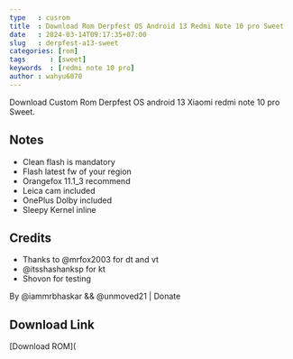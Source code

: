 ```yaml
---
type   : cusrom
title  : Download Rom Derpfest OS Android 13 Redmi Note 10 pro Sweet
date   : 2024-03-14T09:17:35+07:00
slug   : derpfest-a13-sweet
categories: [rom]
tags      : [sweet]
keywords  : [redmi note 10 pro]
author : wahyu6070
---
```


Download Custom Rom Derpfest OS android 13 Xiaomi redmi note 10 pro Sweet.

## Notes
- Clean flash is mandatory
- Flash latest fw of your region
- Orangefox 11.1_3 recommend
- Leica cam included 
- OnePlus Dolby included
- Sleepy Kernel inline

## Credits
- Thanks to @mrfox2003 for dt and vt
- @itsshashanksp for kt
- Shovon for testing

By @iammrbhaskar && @unmoved21 | Donate

## Download Link
[Download ROM](

